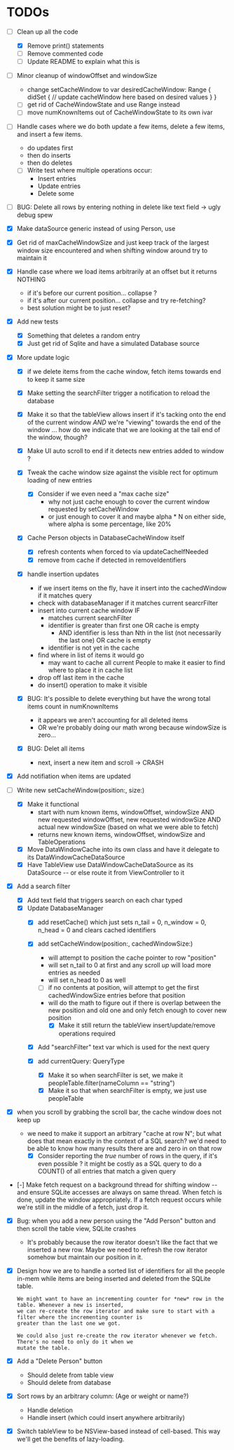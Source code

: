 # TODOs

- [ ] Clean up all the code
    - [x] Remove print() statements
    - [ ] Remove commented code
    - [ ] Update README to explain what this is

- [ ] Minor cleanup of windowOffset and windowSize
    - change setCacheWindow to
        var desiredCacheWindow: Range {
            didSet {
                // update cacheWindow here based on desired values
            }
        }

    - [ ] get rid of CacheWindowState and use Range instead
    - [ ] move numKnownItems out of CacheWindowState to its own ivar

- [ ] Handle cases where we do both update a few items, delete a few items, and insert a few items.
    - do updates first
    - then do inserts
    - then do deletes

    - [ ] Write test where multiple operations occur:
        - Insert entries
        - Update entries
        - Delete some

- [ ] BUG: Delete all rows by entering nothing in delete like text field
    -> ugly debug spew

- [x] Make dataSource generic instead of using Person, use <T>

- [x] Get rid of maxCacheWindowSize and just keep track of the largest window size encountered
      and when shifting window around try to maintain it

- [x] Handle case where we load items arbitrarily at an offset but it returns NOTHING
    - if it's before our current position... collapse ?
    - if it's after our current position... collapse and try re-fetching?
    - best solution might be to just reset?

- [x] Add new tests
    - [x] Something that deletes a random entry
    - [x] Just get rid of Sqlite and have a simulated Database source

- [x] More update logic
    - [x] if we delete items from the cache window, fetch items towards end to keep it same size
    - [x] Make setting the searchFilter trigger a notification to reload the database
    - [x] Make it so that the tableView allows insert if it's tacking onto the end of the current window *AND* we're "viewing"
          towards the end of the window ... how do we indicate that we are looking at the tail end of the window, though?
    - [x] Make UI auto scroll to end if it detects new entries added to window ?

    - [x] Tweak the cache window size against the visible rect for optimum loading of new entries
        - [x] Consider if we even need a "max cache size"
            - why not just cache enough to cover the current window requested by setCacheWindow
            - or just enough to cover it and maybe alpha * N on either side, where alpha is some percentage, like 20%

    - [x] Cache Person objects in DatabaseCacheWindow itself
        - [x] refresh contents when forced to via updateCacheIfNeeded
        - [x] remove from cache if detected in removeIdentifiers

    - [x] handle insertion updates
        - if we insert items on the fly, have it insert into the cachedWindow if it matches query
        - check with databaseManager if it matches current searcrFilter
        - insert into current cache window IF
            - matches current searchFilter
            - identifier is greater than first one OR cache is empty
              - AND identifier is less than Nth in the list (not necessarily the last one) OR cache is empty
            - identifier is not yet in the cache
        - find where in list of items it would go
          - may want to cache all current People to make it easier to find where to place it in cache list
        - drop off last item in the cache
        - do insert() operation to make it visible

    - [x] BUG: It's possible to delete everything but have the wrong total items count in numKnownItems
        - it appears we aren't accounting for all deleted items
        - OR we're probably doing our math wrong because windowSize is zero...

    - [x] BUG: Delet all items
        - next, insert a new item and scroll
        -> CRASH


- [x] Add notifiation when items are updated

- [ ] Write new setCacheWindow(position:, size:)
    - [x] Make it functional
        - start with num known items, windowOffset, windowSize AND new requested windowOffset, new requested windowSize AND actual
          new windowSize (based on what we were able to fetch)
        - returns new known items, windowOffset, windowSize and TableOperations
    - [x] Move DataWindowCache into its own class and have it delegate to its DataWindowCacheDataSource
    - [x] Have TableView use DataWindowCacheDataSource as its DataSource -- or else route it from ViewController to it

- [x] Add a search filter
    - [x] Add text field that triggers search on each char typed
    - [x] Update DatabaseManager
        - [x] add resetCache() which just sets n_tail = 0, n_window = 0, n_head = 0 and clears cached identifiers

        - [x] add setCacheWindow(position:, cachedWindowSize:)
            - will attempt to position the cache pointer to row "position"
            - will set n_tail to 0 at first and any scroll *up* will load more entries as needed
            - will set n_head to 0 as well
            - [ ] if no contents at position, will attempt to get the first cachedWindowSize entries before that position

            - will do the math to figure out if there is overlap between the new position and old one and only fetch enough
              to cover new position
              - [x] Make it still return the tableView insert/update/remove operations required

        - [x] Add "searchFilter" text var which is used for the next query
        - [x] add currentQuery: QueryType 
            - [x] Make it so when searchFilter is set, we make it peopleTable.filter(nameColumn == "string")
            - [x] Make it so that when searchFilter is empty, we just use peopleTable

- [x] when you scroll by grabbing the scroll bar, the cache window does not keep up
    - we need to make it support an arbitrary "cache at row N"; but what does that mean exactly in the context
      of a SQL search? we'd need to be able to know how many results there are and zero in on that row
      - [x] Consider reporting the *true* number of rows in the query, if it's even possible ? it might be costly
            as a SQL query to do a COUNT() of all entries that match a given query

- [-] Make fetch request on a background thread for shifting window -- and ensure SQLite accesses are always on same thread.
      When fetch is done, update the window appropriately. If a fetch request occurs while we're still in the middle of
      a fetch, just drop it.

- [x] Bug: when you add a new person using the "Add Person" button and then scroll the table view, SQLite crashes
    - It's probably because the row iterator doesn't like the fact that we inserted a new row. Maybe we need to
      refresh the row iterator somehow but maintain our position in it.

- [x] Design how we are to handle a sorted list of identifiers for all the people in-mem while items are being
      inserted and deleted from the SQLite table.

      We might want to have an incrementing counter for *new* row in the table. Whenever a new is inserted,
      we can re-create the row iterator and make sure to start with a filter where the incrementing counter is
      greater than the last one we got.

      We could also just re-create the row iterator whenever we fetch. There's no need to only do it when we
      mutate the table.

- [x] Add a "Delete Person" button

    - Should delete from table view
    - Should delete from database

- [x] Sort rows by an arbitrary column: (Age or weight or name?)
    - Handle deletion
    - Handle insert (which could insert anywhere arbitrarily)

- [x] Switch tableView to be NSView-based instead of cell-based. This way we'll get the benefits of lazy-loading.

